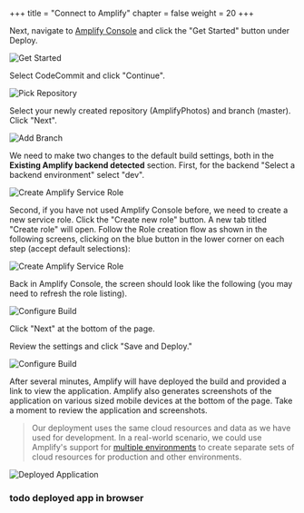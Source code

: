 +++
title = "Connect to Amplify"
chapter = false
weight = 20
+++

Next, navigate to [Amplify Console](https://console.aws.amazon.com/amplify/home) and click the "Get Started" button under Deploy.

![Get Started](/images/1_amplify_console_get_started.png)

Select CodeCommit and click "Continue".

![Pick Repository](/images/2_select_codecommit_repo.png)

Select your newly created repository (AmplifyPhotos) and branch (master). Click "Next".

![Add Branch](/images/3_select_repository.png)

We need to make two changes to the default build settings, both in the __Existing Amplify backend detected__ section. First, for the backend "Select a backend environment" select "dev".

![Create Amplify Service Role](/images/4_select_dev_backend.png)

Second, if you have not used Amplify Console before, we need to create a new service role. Click the "Create new role" button. A new tab titled "Create role" will open. Follow the Role creation flow as shown in the following screens, clicking on the blue button in the lower corner on each step (accept default selections):

![Create Amplify Service Role](/images/4_create_role_iam_flow.png)

Back in Amplify Console, the screen should look like the following (you may need to refresh the role listing).

![Configure Build](/images/5_configure_build.png)

Click "Next" at the bottom of the page.

Review the settings and click "Save and Deploy."

![Configure Build](/images/7_build_in_progress.png)

After several minutes, Amplify will have deployed the build and provided a link to view the application. Amplify also generates screenshots of the application on various sized mobile devices at the bottom of the page. Take a moment to review the application and screenshots.

> Our deployment uses the same cloud resources and data as we have used for development. In a real-world scenario, we could use Amplify's support for [multiple environments](https://aws.amazon.com/blogs/mobile/amplify-adds-support-for-multiple-environments-custom-resolvers-larger-data-models-and-iam-roles-including-mfa/) to create separate sets of cloud resources for production and other environments.

![Deployed Application](/images/8_finished_deploy.png)

### todo deployed app in browser